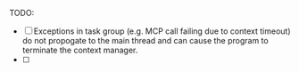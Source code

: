 TODO:
  - [ ] Exceptions in task group (e.g. MCP call failing due to context timeout) 
    do not propogate to the main thread and can cause the program to terminate the context manager.
  - [ ] 

